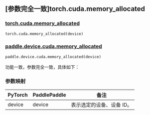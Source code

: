 ## [参数完全一致]torch.cuda.memory_allocated

### [torch.cuda.memory_allocated](https://pytorch.org/docs/1.13/generated/torch.cuda.memory_allocated.html#torch.cuda.memory_allocated)

```python
torch.cuda.memory_allocated(device)
```

### [paddle.device.cuda.memory_allocated](https://www.paddlepaddle.org.cn/documentation/docs/zh/api/paddle/device/cuda/memory_allocated_cn.html)

```python
paddle.device.cuda.memory_allocated(device)
```

功能一致，参数完全一致，具体如下：
### 参数映射
| PyTorch       | PaddlePaddle | 备注                                                   |
| ------------- | ------------ | ------------------------------------------------------ |
| device        | device            | 表示选定的设备、设备 ID。|
